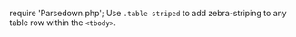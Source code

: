 require 'Parsedown.php';
Use `.table-striped` to add zebra-striping to any table row within the `<tbody>`.